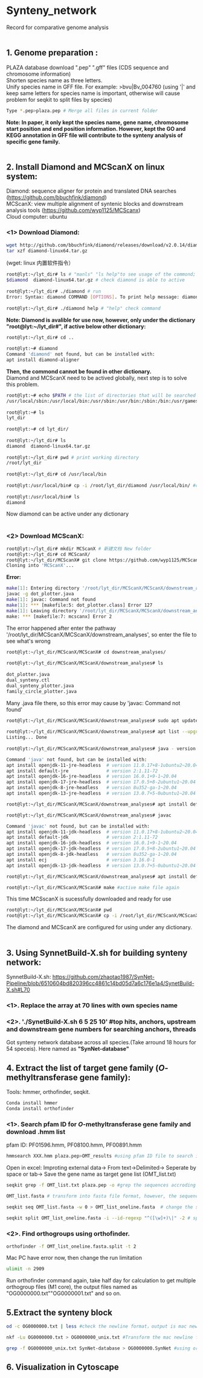 # Synteny_network
Record for comparative genome analysis<br>
<br>
## 1. Genome preparation :  
PLAZA database download ".pep" ".gff" files (CDS sequence and chromosome information)<br>
Shorten species name as three letters. <br>
Unify species name in GFF file. For example: >bvu|Bv_004760 (using '|' and keep same letters for species name is important, otherwise will cause problem for seqkit to split files by species)<br>
```Bash
Type *.pep>plaza.pep # Merge all files in current folder
```
<b>Note: In paper, it only kept the species name, gene name, chromosome start position and end position information. However, kept the GO and KEGG annotation in GFF file will contribute to the synteny analysis of specific gene family. </b><br>
<br>
## 2. Install Diamond and MCScanX on linux system:  
Diamond: sequence aligner for protein and translated DNA searches (https://github.com/bbuchfink/diamond)<br>
MCScanX: view multiple alignment of syntenic blocks and downstream analysis tools (https://github.com/wyp1125/MCScanx)<br>
Cloud computer: ubuntu<br>

### <1> Download Diamond:  
```Bash
wget http://github.com/bbuchfink/diamond/releases/download/v2.0.14/diamond-linux64.tar.gz
tar xzf diamond-linux64.tar.gz
```
(wget: linux 内置软件指令）

```Bash
root@lyt:~/lyt_dir# ls # "manls" "ls help"to see usage of the commond; "cat .xx" to see the content of the file  
$diamond  diamond-linux64.tar.gz # check diamond is able to active
  
root@lyt:~/lyt_dir# ./diamond # run
Error: Syntax: diamond COMMAND [OPTIONS]. To print help message: diamond help # diamond can be used now
  
root@lyt:~/lyt_dir# ./diamond help # "help" check command
```
<b>Note: Diamond is avalible for use now, however, only under the dictionary "root@lyt:~/lyt_dir#", if active below other dictionary:</b>
```Bash
root@lyt:~/lyt_dir# cd ..
  
root@lyt:~# diamond
Command 'diamond' not found, but can be installed with:
apt install diamond-aligner
```
<b>Then, the commond cannot be found in other dictionary.</b>
<br>
Diamond and MCScanX need to be actived globally, next step is to solve this problem.
<br>
```Bash
root@lyt:~# echo $PATH # the list of directories that will be searched for anything that you type on the command line; seperate by ":"
/usr/local/sbin:/usr/local/bin:/usr/sbin:/usr/bin:/sbin:/bin:/usr/games:/usr/local/games:/snap/bin
  
root@lyt:~# ls
lyt_dir
  
root@lyt:~# cd lyt_dir/
  
root@lyt:~/lyt_dir# ls
diamond  diamond-linux64.tar.gz
  
root@lyt:~/lyt_dir# pwd # print working directory
/root/lyt_dir
  
root@lyt:~/lyt_dir# cd /usr/local/bin
  
root@lyt:/usr/local/bin# cp -i /root/lyt_dir/diamond /usr/local/bin/ #copy diamond from "/root/lyt_dir" into "/usr/local/bin/"
  
root@lyt:/usr/local/bin# ls
diamond
```
Now diamond can be active under any dictionary
<br><br>  

### <2> Download MCScanX:  
```bash
root@lyt:~/lyt_dir# mkdir MCScanX # 新建文档 New folder
root@lyt:~/lyt_dir# cd MCScanX/
root@lyt:~/lyt_dir/MCScanX# git clone https://github.com/wyp1125/MCScanX.git #从github下载该软件 from github download
Cloning into 'MCScanX'...
```

  <b>Error:</b>
```bash
make[1]: Entering directory '/root/lyt_dir/MCScanX/MCScanX/downstream_analyses'
javac -g dot_plotter.java
make[1]: javac: Command not found
make[1]: *** [makefile:5: dot_plotter.class] Error 127
make[1]: Leaving directory '/root/lyt_dir/MCScanX/MCScanX/downstream_analyses'
make: *** [makefile:7: mcscanx] Error 2
```
The error happened after enter the pathway '/root/lyt_dir/MCScanX/MCScanX/downstream_analyses', so enter the file to see what's wrong
```bash
root@lyt:~/lyt_dir/MCScanX/MCScanX# cd downstream_analyses/
  
root@lyt:~/lyt_dir/MCScanX/MCScanX/downstream_analyses# ls
  
dot_plotter.java
dual_synteny.ctl
dual_synteny_plotter.java
family_circle_plotter.java
```
Many .java file there, so this error may cause by 'javac: Command not found'
```bash
root@lyt:~/lyt_dir/MCScanX/MCScanX/downstream_analyses# sudo apt update #first try update首先尝试升级
  
root@lyt:~/lyt_dir/MCScanX/MCScanX/downstream_analyses# apt list --upgradable
Listing... Done
  
root@lyt:~/lyt_dir/MCScanX/MCScanX/downstream_analyses# java - version

Command 'java' not found, but can be installed with:
apt install openjdk-11-jre-headless  # version 11.0.17+8-1ubuntu2~20.04, or
apt install default-jre              # version 2:1.11-72
apt install openjdk-16-jre-headless  # version 16.0.1+9-1~20.04
apt install openjdk-17-jre-headless  # version 17.0.5+8-2ubuntu1~20.04
apt install openjdk-8-jre-headless   # version 8u352-ga-1~20.04
apt install openjdk-13-jre-headless  # version 13.0.7+5-0ubuntu1~20.04

root@lyt:~/lyt_dir/MCScanX/MCScanX/downstream_analyses# apt install default-jre # install the java environment

root@lyt:~/lyt_dir/MCScanX/MCScanX/downstream_analyses# javac

Command 'javac' not found, but can be installed with:
apt install openjdk-11-jdk-headless  # version 11.0.17+8-1ubuntu2~20.04, or
apt install default-jdk              # version 2:1.11-72
apt install openjdk-16-jdk-headless  # version 16.0.1+9-1~20.04
apt install openjdk-17-jdk-headless  # version 17.0.5+8-2ubuntu1~20.04
apt install openjdk-8-jdk-headless   # version 8u352-ga-1~20.04
apt install ecj                      # version 3.16.0-1
apt install openjdk-13-jdk-headless  # version 13.0.7+5-0ubuntu1~20.04

root@lyt:~/lyt_dir/MCScanX/MCScanX/downstream_analyses# apt install default-jdk # install java

root@lyt:~/lyt_dir/MCScanX/MCScanX# make #active make file again 
```
This time MCSscanX is sucessfully downloaded and ready for use
  
```bash
root@lyt:~/lyt_dir/MCScanX/MCScanX# pwd
root@lyt:~/lyt_dir/MCScanX/MCScanX# cp -i /root/lyt_dir/MCScanX/MCScanX/MCScanX /usr/local/bin/
```
The diamond and MCScanX are configured for using under any dictionary.
<br><br>

  ## 3. Using SynnetBuild-X.sh for building synteny network:</b><br>
  SynnetBuild-X.sh: https://github.com/zhaotao1987/SynNet-Pipeline/blob/6510604bd820396cc4861c14bd05d7a6c176e1a4/SynetBuild-X.sh#L70 <br>
  ### <1>. Replace the array at 70 lines with own species name<br>
  ### <2>. './SynetBuild-X.sh 6 5 25 10' #top hits, anchors, upstream and downstream gene numbers for searching anchors, threads
  Got synteny network database across all species.(Take arround 18 hours for 54 speceis). 
  Here named as <b>"SynNet-database"</b><br>
  ## 4. Extract the list of target gene family (<i>O</i>-methyltransferase gene family):  
  Tools: hmmer, orthofinder, seqkit. 
  ```bash
  Conda install hmmer
  Conda install orthofinder
  ```
  ### <1>. Search pfam ID for <i>O</i>-methyltransferase gene family and download .hmm list<br>
  pfam ID: PF01596.hmm, PF08100.hmm, PF00891.hmm
  ```bash
  hmmsearch XXX.hmm plaza.pep>OMT_results #using pfam ID file to search in peptide file made in line8
  ```
  Open in excel: Improting external data-> From text->Delimited-> Seperate by space or tab-> Save the gene name as target gene list (OMT_list.txt)
  ```bash
  seqkit grep -f OMT_list.txt plaza.pep -o #grep the sequences accroding to the gene name in OMT_list.txt from plaza.pep file
  
  OMT_list.fasta # transform into fasta file format, however, the sequence for one gene is not list in one line
  
  seqkit seq OMT_list.fasta -w 0 > OMT_list_oneline.fasta  # change the sequence for one gene into one line,otherwise cause problem; -w represent output line width, 0 represent no width
   
  seqkit split OMT_list_oneline.fasta -i --id-regexp "^([\w]+)\|" -2 # split the fasta file according to the species name preparing for orthofinder;'[\w]+)\|' indicate recognizing multiple characters such as alpha,numeric,underscore until "|".
  ```
  ### <2>. Find orthogroups using orthofinder. 
  ```bash
  orthofinder -f OMT_list_oneline.fasta.split -t 2 
  ```
  Mac PC have error now, then change the run limitation
  ```bash
  ulimit -n 2909
  ```
  Run orthofinder command again, take half day for calculation to get multiple orthogroup files (M1 core), the output files named as "OG0000000.txt""OG0000001.txt" and so on.
  
 ## 5.Extract the synteny block 
  ```bash
  od -c OG0000000.txt | less #check the newline format，output is mac newline
  
  nkf -Lu OG0000000.txt > OG0000000_unix.txt #Transform the mac newline format into unix newline format
  
  grep -f OG0000000_unix.txt SynNet-database > OG0000000.SynNet #using orthogroup lists to extract the synteny block in SynNet-database made in Step 3. 
  ```
 ## 6. Visualization in Cytoscape


  
  
  
 
  
  
  
  

